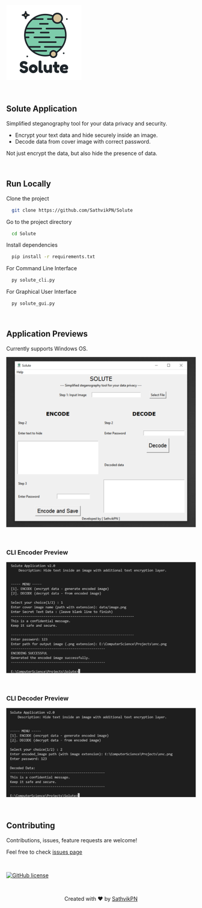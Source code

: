 ![Logo](assets/logo_solute.png)

&nbsp;

## Solute Application

Simplified steganography tool for your data privacy and security.
- Encrypt your text data and hide securely inside an image.
- Decode data from cover image with correct password.

Not just encrypt the data, but also hide the presence of data.

&nbsp;
&nbsp;


## Run Locally

Clone the project

```bash
  git clone https://github.com/SathvikPN/Solute
```

Go to the project directory

```bash
  cd Solute
```

Install dependencies

```bash
  pip install -r requirements.txt
```

For Command Line Interface

```bash
  py solute_cli.py
```

For Graphical User Interface

```bash
  py solute_gui.py
```

&nbsp;

## Application Previews

Currently supports Windows OS.

![Desktop version](assets/solute_v2.0_preview.png)

&nbsp;

### CLI Encoder Preview

![CLI Encoder](assets/cli_encoder_preview.png)

&nbsp;

### CLI Decoder Preview

![CLI Decoder](assets/cli_decoder_preview.png)

&nbsp;

## Contributing

Contributions, issues, feature requests are welcome!

Feel free to check [issues page](https://github.com/SathvikPN/Steganography-application/issues)


&nbsp;

[![GitHub license](https://img.shields.io/github/license/SathvikPN/Solute?style=flat-square)](https://github.com/SathvikPN/Solute/blob/main/LICENSE)

&nbsp;

<p align="center">Created with ❤ by <a href="https://www.linkedin.com/in/sathvik-p-n/">SathvikPN</a></p>



